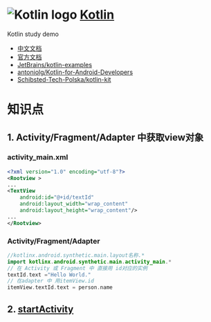 # ![Kotlin logo](https://kotlinlang.org/assets/images/favicon.ico) [Kotlin](https://kotlinlang.org/)
Kotlin study demo
- [中文文档](http://kotlindoc.com/)
- [官方文档](https://kotlinlang.org/api/latest/jvm/stdlib/)
- [JetBrains/kotlin-examples](https://github.com/JetBrains/kotlin-examples)
- [antoniolg/Kotlin-for-Android-Developers](https://github.com/antoniolg/Kotlin-for-Android-Developers)
- [Schibsted-Tech-Polska/kotlin-kit](https://github.com/Schibsted-Tech-Polska/kotlin-kit)

# 知识点
## 1. Activity/Fragment/Adapter 中获取view对象
### activity_main.xml
``` xml
<?xml version="1.0" encoding="utf-8"?>
<Rootview >
...
<TextView
    android:id="@+id/textId"
    android:layout_width="wrap_content"
    android:layout_height="wrap_content"/>
...
</Rootview>
```
### Activity/Fragment/Adapter
```Kotlin
//kotlinx.android.synthetic.main.layout名称.*
import kotlinx.android.synthetic.main.activity_main.*
// 在 Activity 或 Fragment 中 直接用 id对应的实例
textId.text ="Hello World."
// 在adapter 中 用itemView.id
itemView.textId.text = person.name
```
## 2. [startActivity](https://discuss.kotlinlang.org/t/java-interopt-android-intent/1450)

